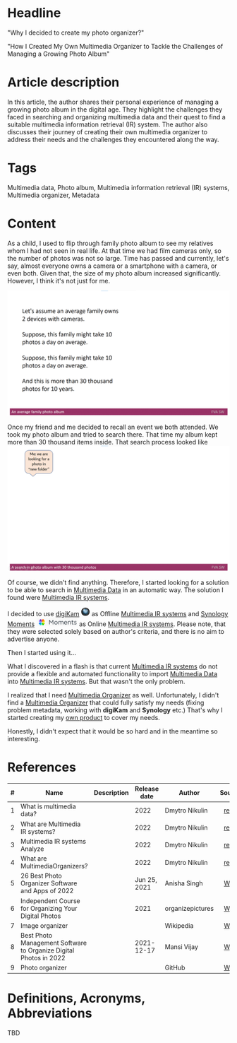 # Headline
"Why I decided to create my photo organizer?"

"How I Created My Own Multimedia Organizer to Tackle the Challenges of Managing a Growing Photo Album"

# Article description
In this article, the author shares their personal experience of managing a growing photo album in the digital age.
They highlight the challenges they faced in searching and organizing multimedia data and their quest to find a suitable multimedia information retrieval (IR) system.
The author also discusses their journey of creating their own multimedia organizer to address their needs and the challenges they encountered along the way. 

# Tags
Multimedia data, Photo album, Multimedia information retrieval (IR) systems, Multimedia organizer, Metadata

# Content
As a child, I used to flip through family photo album to see my relatives whom I had not seen in real life.
At that time we had film cameras only, so the number of photos was not so large.
Time has passed and currently, let's say, almost everyone owns a camera or a smartphone with a camera, or even both.
Given that, the size of my photo album increased significantly. However, I think it's not just for me.

<img src="./Images/Anaveragefamilyphotoalbum.gif" alt="Anaveragefamilyphotoalbum.gif" />

Once my friend and me decided to recall an event we both attended. We took my photo album and tried to search there. 
That time my album kept more than 30 thousand items inside. That search process looked like
<img src="./Images/Asearchinphotoalbumwith30thousandphotos.gif" alt="Asearchinphotoalbumwith30thousandphotos.gif" />

Of course, we didn't find anything. Therefore, I started looking for a solution to be able to search in [Multimedia Data](./MULTIMEDIADATA.md) in an automatic way. 
The solution I found were [Multimedia IR systems](./MULTIMEDIAIRSYSTEMS.md). 

I decided to use [digiKam](https://www.digikam.org/) <img src="./Images/digiKam.png" alt="digiKam.png" width="20" height="20"/> as Offline [Multimedia IR systems](./MULTIMEDIAIRSYSTEMS.md) 
and [Synology Moments](https://www.synology.com/en-global/dsm/feature/moments) <img src="./Images/SynologyMoments.png" alt="SynologyMoments.png" height="20" /> as Online [Multimedia IR systems](./MULTIMEDIAIRSYSTEMS.md).
Please note, that they were selected solely based on author's criteria, and there is no aim to advertise anyone.

Then I started using it... 

What I discovered in a flash is that current [Multimedia IR systems](./MULTIMEDIAIRSYSTEMS.md) do not provide a flexible and automated functionality to import [Multimedia Data](./FVADocMD/MULTIMEDIADATA.md) into [Multimedia IR systems](./FVADocMD/MULTIMEDIAIRSYSTEMS.md).
But that wasn't the only problem.

I realized that I need [Multimedia Organizer](./MULTIMEDIAORGANIZERS.md) as well.
Unfortunately, I didn't find a [Multimedia Organizer](./MULTIMEDIAORGANIZERS.md) that could fully satisfy my needs (fixing problem metadata, working with **digiKam** and **Synology** etc.)
That's why I started creating my [own product](https://github.com/dimanikulin/fva) to cover my needs. 

Honestly, I didn't expect that it would be so hard and in the meantime so interesting.

# References
| # | Name                 | Description           | Release date           |  Author                 | Source        |
| - | ---------------------|---------------------- |----------------------- | ----------------------- |:-------------:|
| 1 | What is multimedia data?|                    | 2022                   | Dmytro Nikulin | [repo](./MultimediaData.md) |
| 2 | What are Multimedia IR systems?|             | 2022                   | Dmytro Nikulin | [repo](./MultimediaIRSystems.md) |
| 3 | Multimedia IR systems Analyze|               | 2022                   | Dmytro Nikulin | [repo](./MultimediaIRSystemsAnalyze.md) |
| 4 | What are MultimediaOrganizers?|              | 2022                   | Dmytro Nikulin | [repo](./MultimediaOrganizers.md)|
| 5 | 26 Best Photo Organizer Software and Apps of 2022 | | Jun 25, 2021    | Anisha Singh   | [Web](https://www.pixpa.com/blog/photo-organiser) |
| 6 | Independent Course for Organizing Your Digital Photos | | 2021        | organizepictures |[Web](https://www.organizepictures.com/organize-digital-photos-course) |
| 7 | Image organizer      |                       |                        | Wikipedia      | [Web](https://en.wikipedia.org/wiki/Image_organizer) |
| 8 | Best Photo Management Software to Organize Digital Photos in 2022 |  | 2021-12-17 | Mansi Vijay |[Web](https://wethegeek.com/best-photo-management-software-organize-photos/)|
| 9 | Photo organizer | | | GitHub |[Web](https://github.com/topics/photo-organizer)|

# Definitions, Acronyms, Abbreviations
TBD
